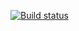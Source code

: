 [![Build status](https://ci.appveyor.com/api/projects/status/ubw7sivlatcf73a7/branch/main?svg=true)](https://ci.appveyor.com/project/YuryKozachek/testmode/branch/main)
